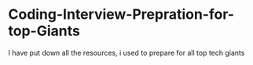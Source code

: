# Coding-Interview-Prepration-for-top-Giants
I have put down all the resources, i used to prepare for all top tech giants
